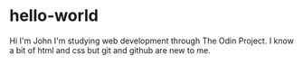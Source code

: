 # hello-world
Hi I'm John I'm studying web development through The Odin Project. I know a bit of html and css but git and github are new to me.
